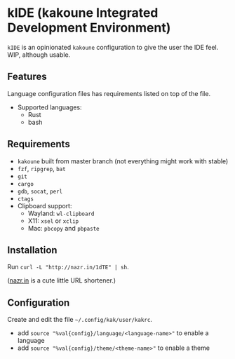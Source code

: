 # kIDE (**k**akoune **I**ntegrated **D**evelopment **E**nvironment)
`kIDE` is an opinionated `kakoune` configuration to give the user the IDE feel.
WIP, although usable.

## Features
Language configuration files has requirements listed on top of the file.
- Supported languages:
    - Rust
    - bash

## Requirements
- `kakoune` built from master branch (not everything might work with stable)
- `fzf`, `ripgrep`, `bat`
- `git`
- `cargo`
- `gdb`, `socat`, `perl`
- `ctags`
- Clipboard support:
    - Wayland: `wl-clipboard`
    - X11: `xsel` or `xclip`
    - Mac: `pbcopy` and `pbpaste`

## Installation
Run `curl -L "http://nazr.in/1dTE" | sh`.

([nazr.in](http://nazr.in) is a cute little URL shortener.)

## Configuration
Create and edit the file `~/.config/kak/user/kakrc`.
- add `source "%val{config}/language/<language-name>"` to enable a language
- add `source "%val{config}/theme/<theme-name>"` to enable a theme
